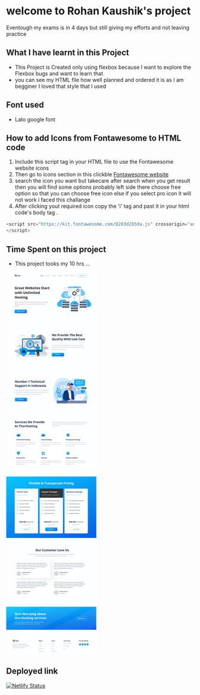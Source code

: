 # welcome to Rohan Kaushik's project

Eventough my exams is in 4 days but still giving my efforts and not leaving practice

## What I have learnt in this Project
   - This Project is Created only using flexbox because I want to explore the Flexbox bugs and want to learn that 
   - you can see my HTML file how well planned and ordered it is as I am begginer I  loved that style that I used
## Font used
  - Lato google font 



  ## How to add Icons from Fontawesome to HTML code

  1. Include this script tag in your HTML file to use the Fontawesome website icons 
  2. Then go to icons section in this clickble [Fontawesome website](https://fontawesome.com/)
  3. search the icon you want but takecare after search when you get result then you will find some options probably left side there choose free option so that you can choose free icon else if you select pro icon it will not work i faced this challange
  4. After clicking yout required icon copy the 'i' tag and past it in your html code's body tag .


```javascript
<script src="https://kit.fontawesome.com/8283d285da.js" crossorigin="anonymous">
</script>

```



## Time Spent on this project

- This project tooks my 10 hrs ...


![11th_Project](Hosting-Landing-Page.png)

## Deployed link

[![Netlify Status](https://api.netlify.com/api/v1/badges/a1d230d3-a25b-4b17-891e-97eb1b313980/deploy-status)](https://rohankaushik11thproject.netlify.app/)
